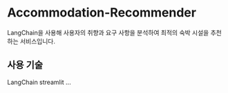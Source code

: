 # Accommodation-Recommender
LangChain을 사용해 사용자의 취향과 요구 사항을 분석하여 최적의 숙박 시설을 추천하는 서비스입니다.

## 사용 기술
LangChain
streamlit
...

